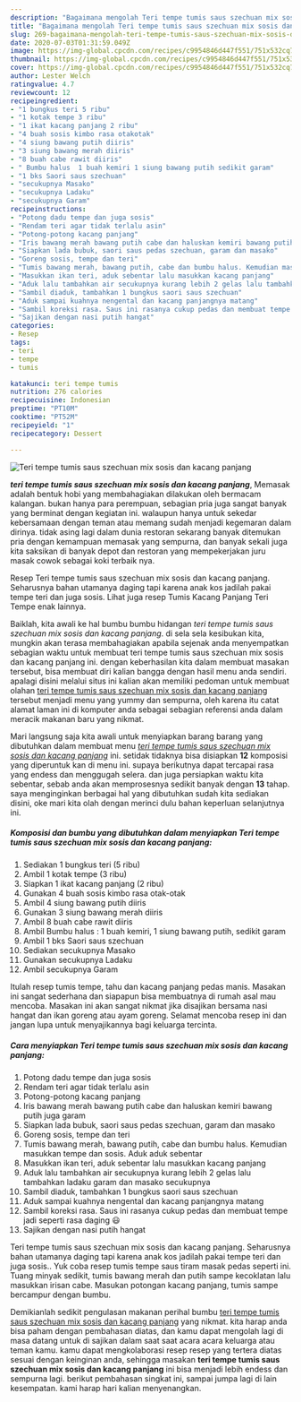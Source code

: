 ```yaml
---
description: "Bagaimana mengolah Teri tempe tumis saus szechuan mix sosis dan kacang panjang, Sempurna"
title: "Bagaimana mengolah Teri tempe tumis saus szechuan mix sosis dan kacang panjang, Sempurna"
slug: 269-bagaimana-mengolah-teri-tempe-tumis-saus-szechuan-mix-sosis-dan-kacang-panjang-sempurna
date: 2020-07-03T01:31:59.049Z
image: https://img-global.cpcdn.com/recipes/c9954846d447f551/751x532cq70/teri-tempe-tumis-saus-szechuan-mix-sosis-dan-kacang-panjang-foto-resep-utama.jpg
thumbnail: https://img-global.cpcdn.com/recipes/c9954846d447f551/751x532cq70/teri-tempe-tumis-saus-szechuan-mix-sosis-dan-kacang-panjang-foto-resep-utama.jpg
cover: https://img-global.cpcdn.com/recipes/c9954846d447f551/751x532cq70/teri-tempe-tumis-saus-szechuan-mix-sosis-dan-kacang-panjang-foto-resep-utama.jpg
author: Lester Welch
ratingvalue: 4.7
reviewcount: 12
recipeingredient:
- "1 bungkus teri 5 ribu"
- "1 kotak tempe 3 ribu"
- "1 ikat kacang panjang 2 ribu"
- "4 buah sosis kimbo rasa otakotak"
- "4 siung bawang putih diiris"
- "3 siung bawang merah diiris"
- "8 buah cabe rawit diiris"
- " Bumbu halus  1 buah kemiri 1 siung bawang putih sedikit garam"
- "1 bks Saori saus szechuan"
- "secukupnya Masako"
- "secukupnya Ladaku"
- "secukupnya Garam"
recipeinstructions:
- "Potong dadu tempe dan juga sosis"
- "Rendam teri agar tidak terlalu asin"
- "Potong-potong kacang panjang"
- "Iris bawang merah bawang putih cabe dan haluskan kemiri bawang putih juga garam"
- "Siapkan lada bubuk, saori saus pedas szechuan, garam dan masako"
- "Goreng sosis, tempe dan teri"
- "Tumis bawang merah, bawang putih, cabe dan bumbu halus. Kemudian masukkan tempe dan sosis. Aduk aduk sebentar"
- "Masukkan ikan teri, aduk sebentar lalu masukkan kacang panjang"
- "Aduk lalu tambahkan air secukupnya kurang lebih 2 gelas lalu tambahkan ladaku garam dan masako secukupnya"
- "Sambil diaduk, tambahkan 1 bungkus saori saus szechuan"
- "Aduk sampai kuahnya nengental dan kacang panjangnya matang"
- "Sambil koreksi rasa. Saus ini rasanya cukup pedas dan membuat tempe jadi seperti rasa daging 😃"
- "Sajikan dengan nasi putih hangat"
categories:
- Resep
tags:
- teri
- tempe
- tumis

katakunci: teri tempe tumis 
nutrition: 276 calories
recipecuisine: Indonesian
preptime: "PT10M"
cooktime: "PT52M"
recipeyield: "1"
recipecategory: Dessert

---
```



![Teri tempe tumis saus szechuan mix sosis dan kacang panjang](https://img-global.cpcdn.com/recipes/c9954846d447f551/751x532cq70/teri-tempe-tumis-saus-szechuan-mix-sosis-dan-kacang-panjang-foto-resep-utama.jpg)

<b><i>teri tempe tumis saus szechuan mix sosis dan kacang panjang</i></b>, Memasak adalah bentuk hobi yang membahagiakan dilakukan oleh bermacam kalangan. bukan hanya para perempuan, sebagian pria juga sangat banyak yang berminat dengan kegiatan ini. walaupun hanya untuk sekedar kebersamaan dengan teman atau memang sudah menjadi kegemaran dalam dirinya. tidak asing lagi dalam dunia restoran sekarang banyak ditemukan pria dengan kemampuan memasak yang sempurna, dan banyak sekali juga kita saksikan di banyak depot dan restoran yang mempekerjakan juru masak cowok sebagai koki terbaik nya.

Resep Teri tempe tumis saus szechuan mix sosis dan kacang panjang. Seharusnya bahan utamanya daging tapi karena anak kos jadilah pakai tempe teri dan juga sosis. Lihat juga resep Tumis Kacang Panjang Teri Tempe enak lainnya.

Baiklah, kita awali ke hal bumbu bumbu hidangan <i>teri tempe tumis saus szechuan mix sosis dan kacang panjang</i>. di sela sela kesibukan kita, mungkin akan terasa membahagiakan apabila sejenak anda menyempatkan sebagian waktu untuk membuat teri tempe tumis saus szechuan mix sosis dan kacang panjang ini. dengan keberhasilan kita dalam membuat masakan tersebut, bisa membuat diri kalian bangga dengan hasil menu anda sendiri. apalagi disini melalui situs ini kalian akan memiliki pedoman untuk membuat olahan <u>teri tempe tumis saus szechuan mix sosis dan kacang panjang</u> tersebut menjadi menu yang yummy dan sempurna, oleh karena itu catat alamat laman ini di komputer anda sebagai sebagian referensi anda dalam meracik makanan baru yang nikmat.


Mari langsung saja kita awali untuk menyiapkan barang barang yang dibutuhkan dalam membuat menu <u><i>teri tempe tumis saus szechuan mix sosis dan kacang panjang</i></u> ini. setidak tidaknya bisa disiapkan <b>12</b> komposisi yang diperuntuk kan di menu ini. supaya berikutnya dapat tercapai rasa yang endess dan menggugah selera. dan juga persiapkan waktu kita sebentar, sebab anda akan memprosesnya sedikit banyak dengan <b>13</b> tahap. saya menginginkan berbagai hal yang dibutuhkan sudah kita sediakan disini, oke mari kita olah dengan merinci dulu bahan keperluan selanjutnya ini.

<!--inarticleads1-->

##### Komposisi dan bumbu yang dibutuhkan dalam menyiapkan Teri tempe tumis saus szechuan mix sosis dan kacang panjang:

1. Sediakan 1 bungkus teri (5 ribu)
1. Ambil 1 kotak tempe (3 ribu)
1. Siapkan 1 ikat kacang panjang (2 ribu)
1. Gunakan 4 buah sosis kimbo rasa otak-otak
1. Ambil 4 siung bawang putih diiris
1. Gunakan 3 siung bawang merah diiris
1. Ambil 8 buah cabe rawit diiris
1. Ambil  Bumbu halus : 1 buah kemiri, 1 siung bawang putih, sedikit garam
1. Ambil 1 bks Saori saus szechuan
1. Sediakan secukupnya Masako
1. Gunakan secukupnya Ladaku
1. Ambil secukupnya Garam


Itulah resep tumis tempe, tahu dan kacang panjang pedas manis. Masakan ini sangat sederhana dan siapapun bisa membuatnya di rumah asal mau mencoba. Masakan ini akan sangat nikmat jika disajikan bersama nasi hangat dan ikan goreng atau ayam goreng. Selamat mencoba resep ini dan jangan lupa untuk menyajikannya bagi keluarga tercinta. 

<!--inarticleads2-->

##### Cara menyiapkan Teri tempe tumis saus szechuan mix sosis dan kacang panjang:

1. Potong dadu tempe dan juga sosis
1. Rendam teri agar tidak terlalu asin
1. Potong-potong kacang panjang
1. Iris bawang merah bawang putih cabe dan haluskan kemiri bawang putih juga garam
1. Siapkan lada bubuk, saori saus pedas szechuan, garam dan masako
1. Goreng sosis, tempe dan teri
1. Tumis bawang merah, bawang putih, cabe dan bumbu halus. Kemudian masukkan tempe dan sosis. Aduk aduk sebentar
1. Masukkan ikan teri, aduk sebentar lalu masukkan kacang panjang
1. Aduk lalu tambahkan air secukupnya kurang lebih 2 gelas lalu tambahkan ladaku garam dan masako secukupnya
1. Sambil diaduk, tambahkan 1 bungkus saori saus szechuan
1. Aduk sampai kuahnya nengental dan kacang panjangnya matang
1. Sambil koreksi rasa. Saus ini rasanya cukup pedas dan membuat tempe jadi seperti rasa daging 😃
1. Sajikan dengan nasi putih hangat


Teri tempe tumis saus szechuan mix sosis dan kacang panjang. Seharusnya bahan utamanya daging tapi karena anak kos jadilah pakai tempe teri dan juga sosis.. Yuk coba resep tumis tempe saus tiram masak pedas seperti ini. Tuang minyak sedikit, tumis bawang merah dan putih sampe kecoklatan lalu masukkan irisan cabe. Masukan potongan kacang panjang, tumis sampe bercampur dengan bumbu. 

Demikianlah sedikit pengulasan makanan perihal bumbu <u>teri tempe tumis saus szechuan mix sosis dan kacang panjang</u> yang nikmat. kita harap anda bisa paham dengan pembahasan diatas, dan kamu dapat mengolah lagi di masa datang untuk di sajikan dalam saat saat acara acara keluarga atau teman kamu. kamu dapat mengkolaborasi resep resep yang tertera diatas sesuai dengan keinginan anda, sehingga masakan <b>teri tempe tumis saus szechuan mix sosis dan kacang panjang</b> ini bisa menjadi lebih endess dan sempurna lagi. berikut pembahasan singkat ini, sampai jumpa lagi di lain kesempatan. kami harap hari kalian menyenangkan.
